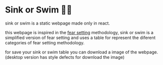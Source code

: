 # Sink or Swim 🥶🧠

sink or swim is a static webpage made only in react.

this webpage is inspired in the [fear setting](https://www.youtube.com/watch?v=5J6jAC6XxAI) methodology, sink or swim is a simplified version of fear setting and uses a table for represent the diferent categories of fear setting methodology.

for save your sink or swim table you can download a image of the webpage. (desktop version has style defects for download the image)